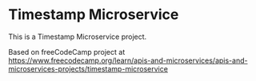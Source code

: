 # Timestamp Microservice

This is a Timestamp Microservice project.

Based on freeCodeCamp project at https://www.freecodecamp.org/learn/apis-and-microservices/apis-and-microservices-projects/timestamp-microservice
